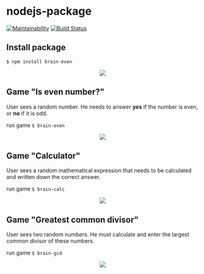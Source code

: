 # nodejs-package

[![Maintainability](https://api.codeclimate.com/v1/badges/d546c7faf7eaaf027096/maintainability)](https://codeclimate.com/github/ivan-vdovin/frontend-project-lvl1/maintainability)
[![Build Status](https://travis-ci.com/ivan-vdovin/frontend-project-lvl1.svg?branch=master)](https://travis-ci.com/ivan-vdovin/frontend-project-lvl1)

## Install package

```$ npm install brain-even```

<p align="center"> <img width=auto height=auto src="gif/install.gif"> </p>

## Game "Is even number?"
User sees a random number. He needs to answer **yes** if the number is even, or **no** if it is odd.

run game ```$ brain-even```

<p align="center"> <img width=auto height=auto src="gif/even.gif"> </p>

## Game "Calculator"
User sees a random mathematical expression that needs to be calculated and written down the correct answer.

run game ```$ brain-calc```

<p align="center"> <img width=auto height=auto src="gif/calc.gif"> </p>

## Game "Greatest common divisor"
User sees two random numbers. He must calculate and enter the largest common divisor of these numbers.

run game ```$ brain-gcd```

<p align="center"> <img width=auto height=auto src="gif/gcd.gif"> </p>
